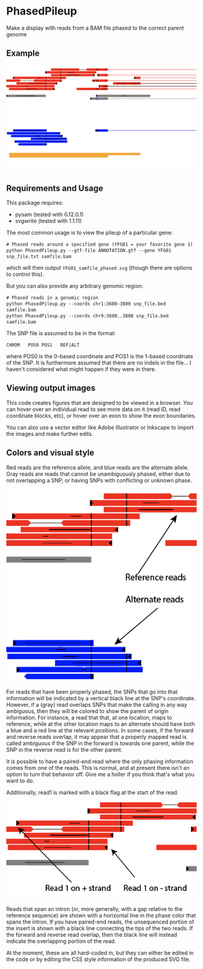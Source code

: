 # PhasedPileup
Make a display with reads from a BAM file phased to the correct parent genome
## Example

![Example output](doc/General.png)

## Requirements and Usage

This package requires:
* pysam  (tested with 0.12.0.1)
* svgwrite (tested with 1.1.11)

The most common usage is to view the pileup of a particular gene:

    # Phased reads around a specified gene (YFG01 = your favorite gene 1)
    python PhasedPileup.py --gtf-file ANNOTATION.gtf --gene YFG01 snp_file.txt samfile.bam
which will then output `YFG01_samfile_phased.svg` (though there are options to
control this).

But you can also provide any arbitrary genomic region:

    # Phased reads in a genomic region
    python PhasedPileup.py --coords chr1:3600-3800 snp_file.bed samfile.bam
    python PhasedPileup.py --coords chr9:3600..3800 snp_file.bed samfile.bam

The SNP file is assumed to be in the format:

    CHROM	POS0 POS1	REF|ALT

where POS0 is the 0-based coordinate and POS1 is the 1-based coordinate of the
SNP. It is furthermore assumed that there are no indels in the file... I
haven't considered what might happen if they were in there.

## Viewing output images

This code creates figures that are designed to be viewed in a browser.  You can
hover over an individual read to see more data on it (read ID, read coordinate
blocks, etc), or hover over an exon to show the exon boundaries.

You can also use a vector editor like Adobe Illustrator or Inkscape to import
the images and make further edits.

## Colors and visual style

Red reads are the reference allele, and blue reads are the alternate allele.
Gray reads are reads that cannot be unambiguously phased, either due to not
overlapping a SNP, or having SNPs with conflicting or unknown phase.

![Ref/Alt Example](doc/RefAlt.png)

For reads that have been properly phased, the SNPs that go into that
information will be indicated by a vertical black line at the SNP's coordinate.
However, if a (gray) read overlaps SNPs that make the calling in any way
ambiguous, then they will be colored to show the parent of origin information.
For instance, a read that that, at one location, maps to reference, while at
the other location maps to an alternate should have both a blue and a red line
at the relevant positions. In some cases, if the forward and reverse reads
overlap, it may appear that a properly mapped read is called ambiguous if the
SNP in the forward is towards one parent, while the SNP in the reverse read is
for the other parent. 

It is possible to have a paired-end read where the only phasing information
comes from one of the reads. This is normal, and at present there isn't an
option to turn that behavior off. Give me a holler if you think that's what you
want to do.

Additionally, read1 is marked with a black flag at the start of the read.

![Read 1 is marked with a flag](doc/Read1Flag.png)


Reads that span an intron (or, more generally, with a gap relative to the
reference sequence) are shown with a horizontal line in the phase color that
spans the intron. If you have paired-end reads, the unsequenced portion of the
insert is shown with a black line connecting the tips of the two reads.  If the
forward and reverse read overlap, then the black line will instead indicate the
overlapping portion of the read.

At the moment, these are all hard-coded in, but they can either be edited in
the code or by editing the CSS style information of the produced SVG file.

